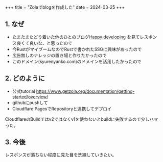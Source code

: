+++
title = "Zolaでblogを作成した"
date = 2024-03-25
+++
## 1. なぜ
- たまたまたどり着いた他のひとのブログ[Happy developing](https://blog.ymgyt.io/entry/) を見てレスポンス良くて良いな、と思ったので
- 今RustがマイブームなのでRustで書かれたSSGに興味があったので
- 広告無しのナレッジの置き場と作りたかったので
- このドメイン(syurenyanko.com)のドメインを活用したかったので

## 2. どのように
- 公式tutorial
https://www.getzola.org/documentation/getting-started/overview/
- githubにpushして
- Cloudflare PagesでRepositoryと連携してデプロイ

CloudflareのBuildではv2ではなくv1を使わないとbuildに失敗するので少しハマった。


## 3. 今後
レスポンスが落ちない程度に見た目を洗練していきたい。

